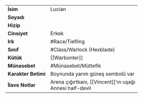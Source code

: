 |  |  |  
|---|---|  
| **İsim** | Lucian|  
| **Soyadı** | |  
| **Hizip** | |  
| **Cinsiyet** | Erkek|  
| **Irk** | #Race/Tiefling|  
| **Sınıf** | #Class/Warlock (Hexblade)|  
| **Kütük** | [[Warbonter]]|  
| **Münasebet** | #Münasebet/Müttefik|  
| **Karakter Betimi** | Boynunda yarım güneş sembolü var|  
| **İlave Notlar** | Arena çığırtkanı, [[Vincent]]'ın uşağı<br>Annesi half-devil|  
